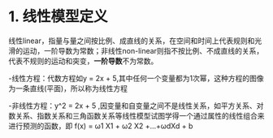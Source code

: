 # 1. 线性模型定义
线性linear，指量与量之间按比例、成直线的关系，在空间和时间上代表规则和光滑的运动，一阶导数为常数；非线性non-linear则指不按比例、不成直线的关系，代表不规则的运动和突变，**一阶导数**不为常数。

-线性方程：代数方程如y = 2x + 5,其中任何一个变量都为1次幂，这种方程的图像为一条直线(平面)，所以称为线性方程

-非线性方程：y^2 = 2x + 5 ,因变量和自变量之间不是线性关系，如平方关系、对数关系、指数关系和三角函数关系等线性模型试图学得一个通过属性的线性组合来进行预测的函数，即 f(x) = ω1 X1 + ω2 X2 +...+ωdXd + b
